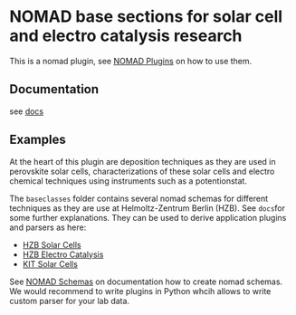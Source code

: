 # NOMAD base sections for solar cell and electro catalysis research

This is a nomad plugin, see [NOMAD Plugins](https://nomad-lab.eu/prod/v1/staging/docs/plugins.html) on how to use them.

## Documentation
see [docs](https://nomad-hzb.github.io/nomad-baseclasses/)

## Examples
At the heart of this plugin are deposition techniques as they are used  in perovskite solar cells, characterizations of these solar cells and electro chemical techniques using instruments such as a potentionstat.

The `baseclasses` folder contains several nomad schemas for different techniques as they are use at Helmoltz-Zentrum Berlin (HZB). See `docs`for some further explanations.
They can be used to derive application plugins and parsers as here:
- [HZB Solar Cells](https://github.com/RoteKekse/nomad-hysprint)
- [HZB Electro Catalysis](https://github.com/RoteKekse/nomad-chemical-energy)
- [KIT Solar Cells](https://github.com/RoteKekse/nomad-perotf)

See [NOMAD Schemas](https://nomad-lab.eu/prod/v1/staging/docs/howto/customization/basics.html) on documentation how to create nomad schemas. We would recommend to write plugins in Python whcih allows to write custom parser for your lab data.
